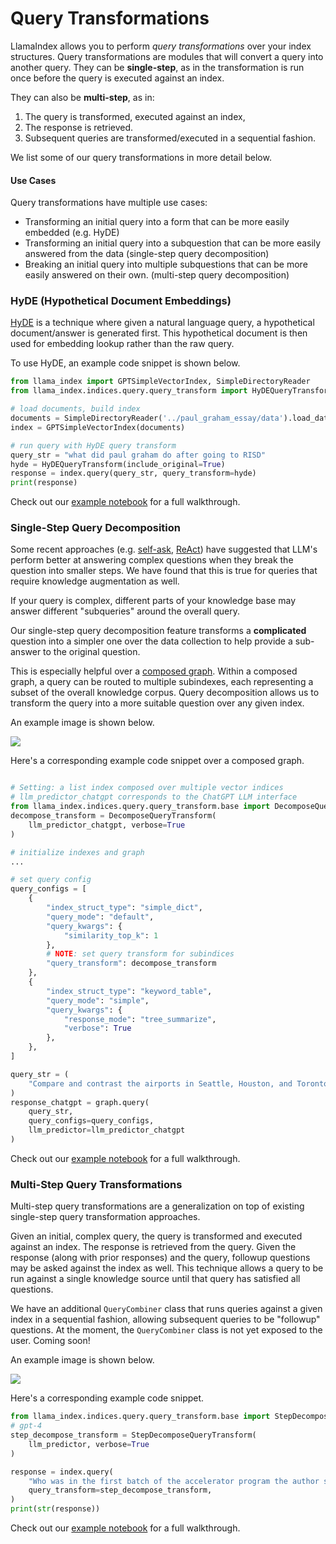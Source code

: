 # Query Transformations


LlamaIndex allows you to perform *query transformations* over your index structures.
Query transformations are modules that will convert a query into another query. They can be **single-step**, as in the transformation is run once before the query is executed against an index. 

They can also be **multi-step**, as in: 
1. The query is transformed, executed against an index, 
2. The response is retrieved.
3. Subsequent queries are transformed/executed in a sequential fashion.

We list some of our query transformations in more detail below.

#### Use Cases
Query transformations have multiple use cases:
- Transforming an initial query into a form that can be more easily embedded (e.g. HyDE)
- Transforming an initial query into a subquestion that can be more easily answered from the data (single-step query decomposition)
- Breaking an initial query into multiple subquestions that can be more easily answered on their own. (multi-step query decomposition)


### HyDE (Hypothetical Document Embeddings)

[HyDE](http://boston.lti.cs.cmu.edu/luyug/HyDE/HyDE.pdf) is a technique where given a natural language query, a hypothetical document/answer is generated first. This hypothetical document is then used for embedding lookup rather than the raw query.

To use HyDE, an example code snippet is shown below.

```python
from llama_index import GPTSimpleVectorIndex, SimpleDirectoryReader
from llama_index.indices.query.query_transform import HyDEQueryTransform

# load documents, build index
documents = SimpleDirectoryReader('../paul_graham_essay/data').load_data()
index = GPTSimpleVectorIndex(documents)

# run query with HyDE query transform
query_str = "what did paul graham do after going to RISD"
hyde = HyDEQueryTransform(include_original=True)
response = index.query(query_str, query_transform=hyde)
print(response)

```

Check out our [example notebook](https://github.com/jerryjliu/llama_index/blob/main/examples/query_transformations/HyDEQueryTransformDemo.ipynb) for a full walkthrough.


### Single-Step Query Decomposition

Some recent approaches (e.g. [self-ask](https://ofir.io/self-ask.pdf), [ReAct](https://arxiv.org/abs/2210.03629)) have suggested that LLM's 
perform better at answering complex questions when they break the question into smaller steps. We have found that this is true for queries that require knowledge augmentation as well.

If your query is complex, different parts of your knowledge base may answer different "subqueries" around the overall query.

Our single-step query decomposition feature transforms a **complicated** question into a simpler one over the data collection to help provide a sub-answer to the original question.

This is especially helpful over a [composed graph](/how_to/composability.md). Within a composed graph, a query can be routed to multiple subindexes, each representing a subset of the overall knowledge corpus. Query decomposition allows us to transform the query into a more suitable question over any given index.

An example image is shown below.

![](/_static/query_transformations/single_step_diagram.png)


Here's a corresponding example code snippet over a composed graph.

```python

# Setting: a list index composed over multiple vector indices
# llm_predictor_chatgpt corresponds to the ChatGPT LLM interface
from llama_index.indices.query.query_transform.base import DecomposeQueryTransform
decompose_transform = DecomposeQueryTransform(
    llm_predictor_chatgpt, verbose=True
)

# initialize indexes and graph
...

# set query config
query_configs = [
    {
        "index_struct_type": "simple_dict",
        "query_mode": "default",
        "query_kwargs": {
            "similarity_top_k": 1
        },
        # NOTE: set query transform for subindices
        "query_transform": decompose_transform
    },
    {
        "index_struct_type": "keyword_table",
        "query_mode": "simple",
        "query_kwargs": {
            "response_mode": "tree_summarize",
            "verbose": True
        },
    },
]

query_str = (
    "Compare and contrast the airports in Seattle, Houston, and Toronto. "
)
response_chatgpt = graph.query(
    query_str, 
    query_configs=query_configs, 
    llm_predictor=llm_predictor_chatgpt
)


```

Check out our [example notebook](https://github.com/jerryjliu/llama_index/blob/main/examples/composable_indices/city_analysis/City_Analysis-Decompose.ipynb) for a full walkthrough.



### Multi-Step Query Transformations


Multi-step query transformations are a generalization on top of existing single-step query transformation approaches.

Given an initial, complex query, the query is transformed and executed against an index. The response is retrieved from the query. 
Given the response (along with prior responses) and the query, followup questions may be asked against the index as well. This technique allows a query to be run against a single knowledge source until that query has satisfied all questions.

We have an additional `QueryCombiner` class that runs queries against a given index in a sequential fashion, allowing subsequent queries to be "followup" questions. At the moment, the `QueryCombiner` class is not yet exposed to the user. Coming soon!

An example image is shown below.

![](/_static/query_transformations/multi_step_diagram.png)


Here's a corresponding example code snippet.

```python
from llama_index.indices.query.query_transform.base import StepDecomposeQueryTransform
# gpt-4
step_decompose_transform = StepDecomposeQueryTransform(
    llm_predictor, verbose=True
)

response = index.query(
    "Who was in the first batch of the accelerator program the author started?",
    query_transform=step_decompose_transform,
)
print(str(response))

```

Check out our [example notebook](https://github.com/jerryjliu/llama_index/blob/main/examples/vector_indices/SimpleIndexDemo-multistep.ipynb) for a full walkthrough.